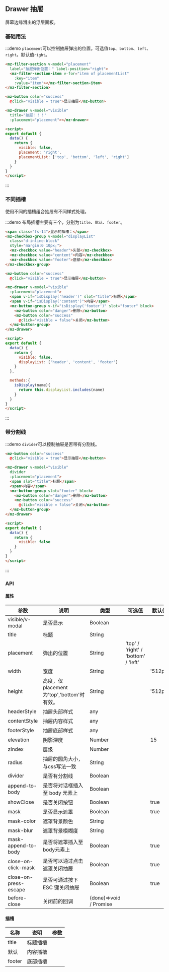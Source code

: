 ## Drawer 抽屉

屏幕边缘滑出的浮层面板。

### 基础用法
:::demo `placement`可以控制抽屉弹出的位置。可选值`top`、`bottom`、`left`、`right`。默认值`right`。
```html
<mz-filter-section v-model="placement"
  label="抽屉弹出位置：" label-position="right">
  <mz-filter-section-item v-for="item of placementList"
    :key="item"
    :value="item"></mz-filter-section-item>
</mz-filter-section>

<mz-button color="success"
  @click="visible = true">显示抽屉</mz-button>

<mz-drawer v-model="visible"
  title="抽屉！！！"
  :placement="placement"></mz-drawer>

<script>
export default {
  data() {
    return {
      visible: false,
      placement: 'right',
      placementList: ['top', 'bottom', 'left', 'right']
    }
  }
}
</script>
```
:::

### 不同插槽

使用不同的插槽组合抽屉有不同样式处理。

:::demo 布局插槽主要有三个，分别为`title`、`默认`、`footer`。
```html
<span class="fs-14">显示的插槽：</span>
<mz-checkbox-group v-model="displayList"
  class="d-inline-block"
  style="margin:0 10px;">
  <mz-checkbox value="header">头部</mz-checkbox>
  <mz-checkbox value="content">内容</mz-checkbox>
  <mz-checkbox value="footer">底部</mz-checkbox>
</mz-checkbox-group>

<mz-button color="success"
  @click="visible = true">显示抽屉</mz-button>

<mz-drawer v-model="visible"
  :placement="placement">
  <span v-if="isDisplay('header')" slot="title">标题</span>
  <span v-if="isDisplay('content')">内容</span>
  <mz-button-group v-if="isDisplay('footer')" slot="footer" block>
    <mz-button color="danger">删除</mz-button>
    <mz-button color="success"
      @click="visible = false">关闭</mz-button>
  </mz-button-group>
</mz-drawer>

<script>
export default {
  data() {
    return {
      visible: false,
      displayList: ['header', 'content', 'footer']
    }
  },

  methods:{
    isDisplay(name){
      return this.displayList.includes(name)
    }
  }
}
</script>
```
:::



### 带分割线

:::demo `divider`可以控制抽屉是否带有分割线。
```html
<mz-button color="success"
  @click="visible = true">显示抽屉</mz-button>

<mz-drawer v-model="visible"
  divider
  :placement="placement">
  <span slot="title">标题</span>
  <span>内容</span>
  <mz-button-group slot="footer" block>
    <mz-button color="danger">删除</mz-button>
    <mz-button color="success"
      @click="visible = false">关闭</mz-button>
  </mz-button-group>
</mz-drawer>

<script>
export default {
  data() {
    return {
      visible: false
    }
  }
}
</script>
```
:::

### API

#### 属性

| 参数 | 说明 | 类型 | 可选值 |默认值|
| --- | --- | --- | --- |---|
|visible/v-modal|是否显示|Boolean|||
|title|标题|String|||
|placement|弹出的位置|String|'top' / 'right' / 'bottom' / 'left'||
|width|宽度|String||'512px'|
|height|高度，仅placement为'top','bottom'时有效。|String||'512px'|
|headerStyle|抽屉头部样式|any|||
|contentStyle|抽屉内容样式|any|||
|footerStyle|抽屉底部样式|any|||
|elevation|阴影深度|Number||15|
|zIndex|层级|Number|||
|radius|抽屉的圆角大小，与css写法一致|String|||
|divider|是否有分割线|Boolean|||
|append-to-body|是否将对话框插入至 body 元素上|Boolean|||
|showClose|是否关闭按钮|Boolean||true|
|mask|是否显示遮罩|Boolean||true|
|mask-color|遮罩背景颜色|String|||
|mask-blur|遮罩背景模糊度|String|||
|mask-append-to-body|是否将遮罩插入至 body元素上|Boolean||true|
|close-on-click-mask|是否可以通过点击遮罩关闭抽屉|Boolean||true|
|close-on-press-escape|	是否可通过按下 ESC 键关闭抽屉|Boolean||true|
|before-close|关闭前的回调|(done)=>void / Promise|||

#### 插槽

| 名称 | 说明 | 参数 |
| --- | --- | --- |
|title|标题插槽||
|默认|内容插槽||
|footer|底部插槽||